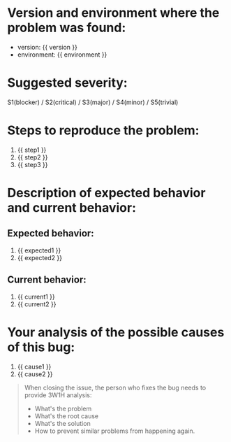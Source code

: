 # Version and environment where the problem was found:

* version: {{ version }}
* environment: {{ environment }}

# Suggested severity:

S1(blocker) / S2(critical) / S3(major) / S4(minor) / S5(trivial)

# Steps to reproduce the problem:

1. {{ step1 }}
2. {{ step2 }}
3. {{ step3 }}

# Description of expected behavior and current behavior:

## Expected behavior:

1. {{ expected1 }}
2. {{ expected2 }}

## Current behavior:

1. {{ current1 }}
2. {{ current2 }}

# Your analysis of the possible causes of this bug:

1. {{ cause1 }}
2. {{ cause2 }}

> When closing the issue, the person who fixes the bug needs to provide 3W1H analysis:
> * What's the problem
> * What's the root cause
> * What's the solution
> * How to prevent similar problems from happening again.